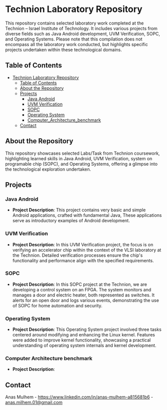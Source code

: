 # Technion Laboratory Repository

This repository contains selected laboratory work completed at the Technion – Israel Institute of Technology. It includes various projects from diverse fields such as Java Android development, UVM Verification, SOPC, and Operating Systems. Please note that this compilation does not encompass all the laboratory work conducted, but highlights specific projects undertaken within these technological domains.

## Table of Contents

- [Technion Laboratory Repository](#technion-laboratory-repository)
  - [Table of Contents](#table-of-contents)
  - [About the Repository](#about-the-repository)
  - [Projects](#projects)
    - [Java Android](#java-android)
    - [UVM Verification](#uvm-verification)
    - [SOPC](#sopc)
    - [Operating System](#operating-system)
    - [Computer_Architecture_benchmark](#Computer-Architecture-benchmark)
  - [Contact](#contact)


## About the Repository

This repository showcases selected Labs/Task from Technion coursework, highlighting learned skills in Java Android, UVM Verification, system on programable chip (SOPC), and Operating Systems, offering a glimpse into the technological exploration undertaken.

## Projects

### Java Android

- **Project Description**: This project contains very basic and simple Android applications, crafted with fundamental Java, These applications serve as introductory examples of Android development.

### UVM Verification

- **Project Description**:  In this UVM Verification project, the focus is on verifying an accelerator chip within the context of the VLSI laboratory at the Technion. Detailed verification processes ensure the chip's functionality and performance align with the specified requirements.

### SOPC

- **Project Description**: In this SOPC project at the Technion, we are developing a control system on an FPGA. The system monitors and manages a door and electric heater, both represented as switches. It alerts for an open door and logs various events, demonstrating the use of SOPC for home automation and security.


### Operating System

- **Project Description**: This Operating System project involved three tasks centered around modifying and enhancing the Linux kernel. Features were added to improve kernel functionality, showcasing a practical understanding of operating system internals and kernel development.

### Computer Architecture benchmark

- **Project Description**: 

## Contact

Anas Mulhem - https://www.linkedin.com/in/anas-mulhem-a815681b6 - anas.milhem.01@gmail.com


